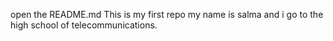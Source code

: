 open the README.md
This is my first repo
my name is salma and i go to the high school of telecommunications. 
